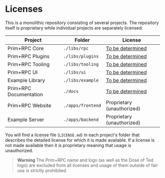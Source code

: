# Licenses

This is a monolithic repository consisting of several projects. The repository itself is proprietary while individual
projects are separately licensed:

| Project                | Folder            | License                                       |
| ---------------------- | ----------------- | --------------------------------------------- |
| Prim+RPC Core          | `./libs/rpc`      | [To be determined](./libs/rpc/LICENSE.md)     |
| Prim+RPC Plugins       | `./libs/plugins`  | [To be determined](./libs/plugins/LICENSE.md) |
| Prim+RPC Tooling       | `./libs/tooling`  | [To be determined](./libs/tooling/LICENSE.md) |
| Prim+RPC UI            | `./libs/ui`       | [To be determined](./libs/ui/LICENSE.md)      |
| Example Library        | `./libs/example`  | [To be determined](./libs/example/LICENSE.md) |
| Prim+RPC Documentation | `./docs`          | [To be determined](./docs/LICENSE.md)         |
| Prim+RPC Website       | `./apps/frontend` | Proprietary (unauthorized)                    |
| Example Server         | `./apps/backend`  | Proprietary (unauthorized)                    |

You will find a license file (`LICENSE.md`) in each project's folder that describes the detailed license for which it is
made available. If a license is not made available then it is proprietary meaning that usage is unauthorized.

> **Warning** The Prim+RPC name and logo (as well as the Dose of Ted logo) are excluded from all licenses and usage of
> them outside of fair use is strictly prohibited.
